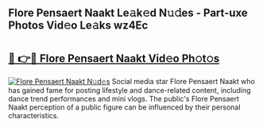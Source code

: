 ## Flore Pensaert Naakt Le𝚊k𝚎d N𝚞𝚍es - Part-uxe Photos Vid𝚎o Le𝚊ks wz4Ec

# <h2><a href="http://fbaj8q.evod.top/?m=Flore+Pensaert+Naakt">🔗 👉🔴 Flore Pensaert Naakt Vid𝚎o Ph𝚘t𝚘s</a></h2>

[![Flore Pensaert Naakt N𝚞d𝚎s](https://i.imgur.com/8V9OHl7.gif)](http://fbaj8q.evod.top/?m=Flore+Pensaert+Naakt)
Social media star Flore Pensaert Naakt who has gained fame for posting lifestyle and dance-related content, including dance trend performances and mini vlogs. The public's Flore Pensaert Naakt perception of a public figure can be influenced by their personal characteristics. 
